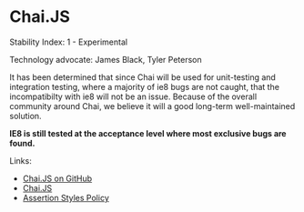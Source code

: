 Chai.JS
=======

Stability Index: 1 - Experimental

Technology advocate: James Black, Tyler Peterson

It has been determined that since Chai will be used for unit-testing and integration testing, where a majority of ie8 bugs are not caught, that the incompatibilty with ie8 will not be an issue. Because of the overall community around Chai, we believe it will a good long-term well-maintained solution.

__IE8 is still tested at the acceptance level where most exclusive bugs are found.__

Links:
* [Chai.JS on GitHub](https://github.com/chaijs/chai)
* [Chai.JS](http://chaijs.com/)
* [Assertion Styles Policy](https://github.com/fs-webdev/reference/blob/master/doc/stack/AssertionStyle.md)
